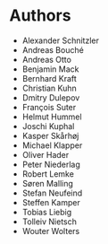 # Authors

* Alexander Schnitzler
* Andreas Bouché
* Andreas Otto
* Benjamin Mack
* Bernhard Kraft
* Christian Kuhn
* Dmitry Dulepov
* François Suter
* Helmut Hummel
* Joschi Kuphal
* Kasper Skårhøj
* Michael Klapper
* Oliver Hader
* Peter Niederlag
* Robert Lemke
* Søren Malling
* Stefan Neufeind
* Steffen Kamper
* Tobias Liebig
* Tolleiv Nietsch
* Wouter Wolters
